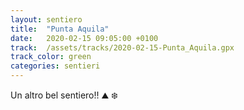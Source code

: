 ```yaml
---
layout: sentiero
title:  "Punta Aquila"
date:   2020-02-15 09:05:00 +0100
track:  /assets/tracks/2020-02-15-Punta_Aquila.gpx
track_color: green
categories: sentieri
---
```


Un altro bel sentiero!! :mountain: :snowflake:
